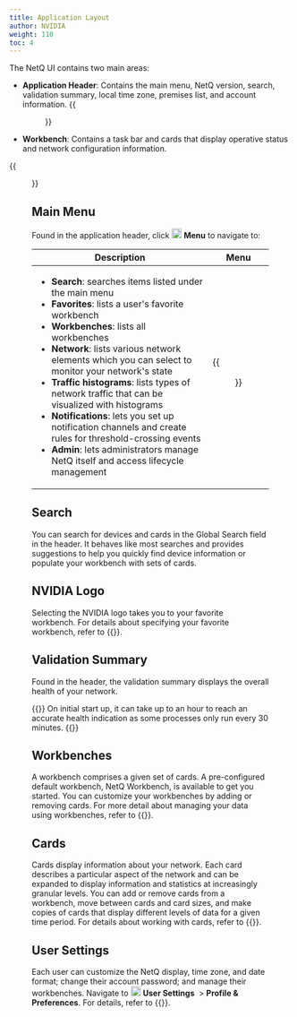 ```yaml
---
title: Application Layout
author: NVIDIA
weight: 110
toc: 4
---
```

The NetQ UI contains two main areas:

- **Application Header**: Contains the main menu, NetQ version, search, validation summary, local time zone, premises list, and account information.
{{<figure src="/images/netq/versionless-top-470.png" alt="" width="1300">}}


- **Workbench**: Contains a task bar and cards that display operative status and network configuration information.

{{<figure src="/images/netq/workbench-main-body.png" alt="workbench displaying task bar and 5 cards" width="1200">}}

## Main Menu

Found in the application header, click <img src="https://icons.cumulusnetworks.com/01-Interface-Essential/03-Menu/navigation-menu.svg" height="18" width="18"/> **Menu** to navigate to:

| Description | Menu |
| ------ | ---- |
| <ul><li><strong>Search</strong>: searches items listed under the main menu</li><li><strong>Favorites</strong>: lists a user's favorite workbench</li><li><strong>Workbenches</strong>: lists all workbenches</li><li><strong>Network</strong>: lists various network elements which you can select to monitor your network's state</li><li><strong>Traffic histograms</strong>: lists types of network traffic that can be visualized with histograms</li><li><strong>Notifications</strong>: lets you set up notification channels and create rules for threshold-crossing events</li><li><strong>Admin</strong>: lets administrators manage NetQ itself and access lifecycle management</li></ul> | {{<figure src="/images/netq/side-nav-470.png" alt="" width="300">}} |
## Search

You can search for devices and cards in the Global Search field in the header. It behaves like most searches and provides suggestions to help you quickly find device information or populate your workbench with sets of cards.

## NVIDIA Logo

Selecting the NVIDIA logo takes you to your favorite workbench. For details about specifying your favorite workbench, refer to {{<link title="Set User Preferences">}}.

## Validation Summary

Found in the header, the validation summary displays the overall health of your network.

{{<notice note>}}
On initial start up, it can take up to an hour to reach an accurate health indication as some processes only run every 30 minutes.
{{</notice>}}

## Workbenches

A workbench comprises a given set of cards. A pre-configured default workbench, NetQ Workbench, is available to get you started. You can customize your workbenches by adding or removing cards. For more detail about managing your data using workbenches, refer to {{<link title="Focus Your Monitoring Using Workbenches">}}.

## Cards

Cards display information about your network. Each card describes a particular aspect of the network and can be expanded to display information and statistics at increasingly granular levels. You can add or remove cards from a workbench, move between cards and card sizes, and make copies of cards that display different levels of data for a given time period. For details about working with cards, refer to {{<link url="Access-Data-with-Cards">}}.

## User Settings

Each user can customize the NetQ display, time zone, and date format; change their account password; and manage their workbenches. Navigate to <img src="https://icons.cumulusnetworks.com/17-Users/19-Natural-Close%20Up-Single%20User-Man/single-man-circle.svg" height="18" width="18"/> **User Settings** &nbsp;<span aria-label="and then">> **Profile & Preferences**. For details, refer to {{<link title="Set User Preferences">}}.
